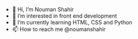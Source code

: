 - 👋 Hi, I’m Nouman Shahir
- 👀 I’m interested in front end development
- 🌱 I’m currently learning HTML, CSS and Python
- 📫 How to reach me @noumanshahir

<!---
noumanshahir/noumanshahir is a ✨ special ✨ repository because its `README.md` (this file) appears on your GitHub profile.
You can click the Preview link to take a look at your changes.
--->
